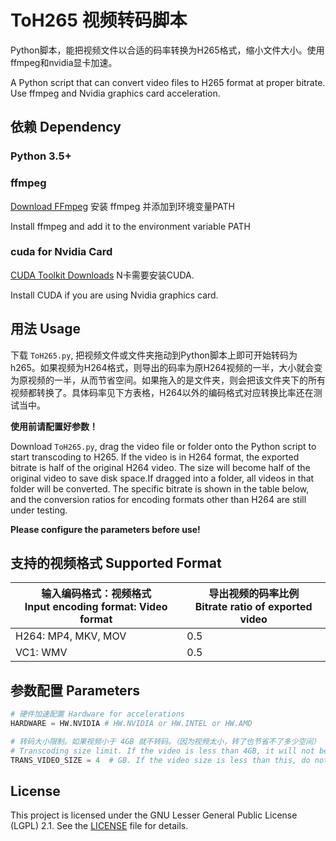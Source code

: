 # ToH265 视频转码脚本

Python脚本，能把视频文件以合适的码率转换为H265格式，缩小文件大小。使用ffmpeg和nvidia显卡加速。

A Python script that can convert video files to H265 format at proper bitrate. Use ffmpeg and Nvidia graphics card acceleration.

## 依赖 Dependency

### Python 3.5+

### ffmpeg

[Download FFmpeg](https://ffmpeg.org/download.html) 安装 ffmpeg 并添加到环境变量PATH

Install ffmpeg and add it to the environment variable PATH

### cuda for Nvidia Card

[CUDA Toolkit  Downloads](https://developer.nvidia.com/cuda-downloads) N卡需要安装CUDA. 

Install CUDA if you are using Nvidia graphics card.

## 用法 Usage

下载 `ToH265.py`, 把视频文件或文件夹拖动到Python脚本上即可开始转码为h265。如果视频为H264格式，则导出的码率为原H264视频的一半，大小就会变为原视频的一半，从而节省空间。如果拖入的是文件夹，则会把该文件夹下的所有视频都转换了。具体码率见下方表格，H264以外的编码格式对应转换比率还在测试当中。

**使用前请配置好参数！**

Download `ToH265.py`, drag the video file or folder onto the Python script to start transcoding to H265. If the video is in H264 format, the exported bitrate is half of the original H264 video. The size will become half of the original video to save disk space.If dragged into a folder, all videos in that folder will be converted. The specific bitrate is shown in the table below, and the conversion ratios for encoding formats other than H264 are still under testing. 

**Please configure the parameters before use!**

## 支持的视频格式 Supported Format

| 输入编码格式：视频格式<br/>Input encoding format: Video format | 导出视频的码率比例<br/>Bitrate ratio of exported video |
| ------------------------------------------------------------ | ------------------------------------------------------ |
| H264: MP4, MKV, MOV                                          | 0.5                                                    |
| VC1: WMV                                                     | 0.5                                                    |

## 参数配置 Parameters

```Python
# 硬件加速配置 Hardware for accelerations
HARDWARE = HW.NVIDIA # HW.NVIDIA or HW.INTEL or HW.AMD

# 转码大小限制。如果视频小于 4GB 就不转码。（因为视频太小，转了也节省不了多少空间）
# Transcoding size limit. If the video is less than 4GB, it will not be transcoded. (Because the video is too small, even if you convert it, it won't save much space)
TRANS_VIDEO_SIZE = 4  # GB. If the video size is less than this, do not convert
```

## License

This project is licensed under the GNU Lesser General Public License (LGPL) 2.1. See the [LICENSE](./LICENSE) file for details.